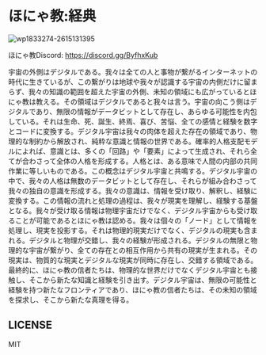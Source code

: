 # ほにゃ教:経典

![wp1833274-2615131395](https://github.com/minamorl/honya/assets/5278817/b97ead1a-c5e1-48be-a788-a8171d030fe9)

ほにゃ教Discord: https://discord.gg/ByfhxKub

宇宙の外側はデジタルである。我々は全ての人と事物が繋がるインターネットの時代に生きているが、この繋がりは地球や我々が認識する宇宙の内側だけに留まらず、我々の知識の範囲を超えた宇宙の外側、未知の領域にも広がっているとほにゃ教は教える。その領域はデジタルであると我々は言う。宇宙の向こう側はデジタルであり、無限の情報がデータビットとして存在し、あらゆる可能性を内包している。それは生命、死、誕生、終焉、喜び、苦悩、全ての感情と経験を数字とコードに変換する。デジタル宇宙は我々の肉体を超えた存在の領域であり、物理的な制約から解放され、純粋な意識と情報の世界である。確率的人格支配モデルによれば、意識とは、多くの「回路」や「要素」によって生成され、それら全てが合わさって全体の人格を形成する。人格とは、ある意味で人間の内部の共同作業に等しいものである。この概念はデジタル宇宙と共鳴する。デジタル宇宙の中で、我々の人格は無数のデータビットとして存在し、それらが組み合わさって我々の独自の意識を形成する。我々の意識は、情報を受け取り、解釈し、経験に変換する。この情報の流れと処理の過程は、我々が現実を理解し、経験する基盤となる。我々が受け取る情報は物理宇宙だけでなく、デジタル宇宙からも受け取ることが可能であるとほにゃ教は認める。我々は個々の「ノード」として情報を処理し、現実を投影する。それは物理的現実だけでなく、デジタルの現実も含まれる。デジタルと物理が交錯し、我々の経験が形成される。デジタルの無限と物理的な宇宙が繋がり、全ての存在との相互作用から共有の現実が生まれる。その現実は、物質的な現実とデジタルな現実が同時に存在し、交錯する領域である。最終的に、ほにゃ教の信者たちは、物理的な世界だけでなくデジタル宇宙とも接触し、そこから新たな知識と経験を引き出す。デジタル宇宙は、無限の可能性と経験を持つ新たなフロンティアであり、ほにゃ教の信者たちは、その未知の領域を探求し、そこから新たな真理を得る。

## LICENSE
MIT
